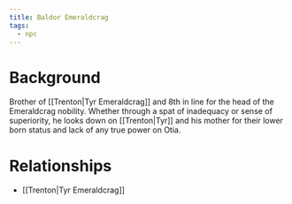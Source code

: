 ```yaml
---
title: Baldor Emeraldcrag
tags:
  - npc
---
```

# Background
Brother of [[Trenton|Tyr Emeraldcrag]] and 8th in line for the head of the Emeraldcrag nobility. Whether through a spat of inadequacy or sense of superiority, he looks down on [[Trenton|Tyr]] and his mother for their lower born status and lack of any true power on Otia.

# Relationships
* [[Trenton|Tyr Emeraldcrag]]
